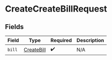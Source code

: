 # CreateCreateBillRequest


## Fields

| Field                                           | Type                                            | Required                                        | Description                                     |
| ----------------------------------------------- | ----------------------------------------------- | ----------------------------------------------- | ----------------------------------------------- |
| `bill`                                          | [CreateBill](../../models/shared/createbill.md) | :heavy_check_mark:                              | N/A                                             |